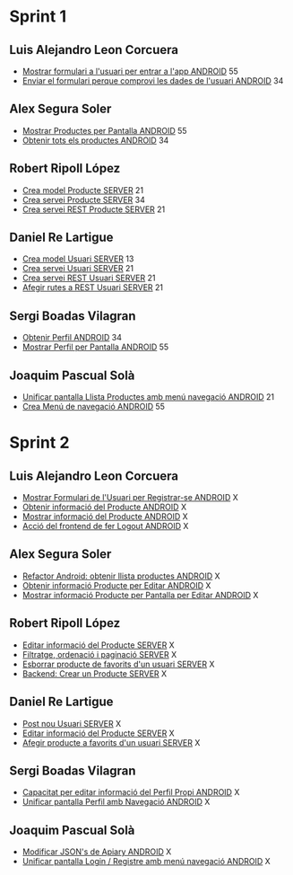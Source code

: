 # Sprint 1
## Luis Alejandro Leon Corcuera
* [Mostrar formulari a l'usuari per entrar a l'app ANDROID](http://94.130.183.121:8080/browse/PDS3-58) 55 
* [Enviar el formulari perque comprovi les dades de l'usuari ANDROID](http://94.130.183.121:8080/browse/PDS3-59) 34

## Alex Segura Soler
* [Mostrar Productes per Pantalla ANDROID](http://94.130.183.121:8080/browse/PDS3-33) 55
* [Obtenir tots els productes ANDROID](http://94.130.183.121:8080/browse/PDS3-32) 34

## Robert Ripoll López
* [Crea model Producte SERVER](http://94.130.183.121:8080/browse/PDS3-64) 21
* [Crea servei Producte SERVER](http://94.130.183.121:8080/browse/PDS3-65) 34
* [Crea servei REST Producte SERVER](http://94.130.183.121:8080/browse/PDS3-66) 21

## Daniel Re Lartigue
* [Crea model Usuari SERVER](http://94.130.183.121:8080/browse/PDS3-61) 13
* [Crea servei Usuari SERVER](http://94.130.183.121:8080/browse/PDS3-62) 21
* [Crea servei REST Usuari SERVER](http://94.130.183.121:8080/browse/PDS3-63) 21
* [Afegir rutes a REST Usuari SERVER](http://94.130.183.121:8080/browse/PDS3-67) 21

## Sergi Boadas Vilagran
* [Obtenir Perfil ANDROID](http://94.130.183.121:8080/browse/PDS3-29) 34
* [Mostrar Perfil per Pantalla ANDROID](http://94.130.183.121:8080/browse/PDS3-30) 55

## Joaquim Pascual Solà
* [Unificar pantalla Llista Productes amb menú navegació ANDROID](http://94.130.183.121:8080/browse/PDS3-69) 21
* [Crea Menú de navegació ANDROID](http://94.130.183.121:8080/browse/PDS3-22) 55

# Sprint 2
## Luis Alejandro Leon Corcuera
* [Mostrar Formulari de l'Usuari per Registrar-se ANDROID](http://94.130.183.121:8080/browse/PDS3-55) X 
* [Obtenir informació del Producte ANDROID](http://94.130.183.121:8080/browse/PDS3-41) X
* [Mostrar informació del Producte ANDROID](http://94.130.183.121:8080/browse/PDS3-42) X
* [Acció del frontend de fer Logout ANDROID](http://94.130.183.121:8080/browse/PDS3-79) X

## Alex Segura Soler
* [Refactor Android: obtenir llista productes ANDROID](http://94.130.183.121:8080/browse/PDS3-72) X
* [Obtenir informació Producte per Editar ANDROID](http://94.130.183.121:8080/browse/PDS3-19) X
* [Mostrar informació Producte per Pantalla per Editar ANDROID](http://94.130.183.121:8080/browse/PDS3-20) X

## Robert Ripoll López
* [Editar informació del Producte SERVER](http://94.130.183.121:8080/browse/PDS3-85) X
* [Filtratge, ordenació i paginació SERVER](http://94.130.183.121:8080/browse/PDS3-86) X
* [Esborrar producte de favorits d'un usuari SERVER](http://94.130.183.121:8080/browse/PDS3-83) X
* [Backend: Crear un Producte SERVER](http://94.130.183.121:8080/browse/PDS3-84) X

## Daniel Re Lartigue
* [Post nou Usuari SERVER](http://94.130.183.121:8080/browse/PDS3-56) X
* [Editar informació del Producte SERVER](http://94.130.183.121:8080/browse/PDS3-21) X
* [Afegir producte a favorits d'un usuari SERVER](http://94.130.183.121:8080/browse/PDS3-82) X

## Sergi Boadas Vilagran
* [Capacitat per editar informació del Perfil Propi ANDROID](http://94.130.183.121:8080/browse/PDS3-31) X
* [Unificar pantalla Perfil amb Navegació ANDROID](http://94.130.183.121:8080/browse/PDS3-70) X

## Joaquim Pascual Solà
* [Modificar JSON's de Apiary ANDROID](http://94.130.183.121:8080/browse/PDS3-73) X
* [Unificar pantalla Login / Registre amb menú navegació ANDROID](http://94.130.183.121:8080/browse/PDS3-78) X

